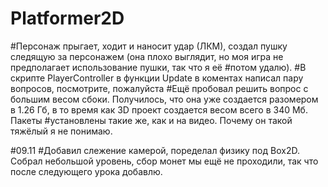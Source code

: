 # Platformer2D

#Персонаж прыгает, ходит и наносит удар (ЛКМ), создал пушку следящую за персонажем (она плохо выглядит, но моя игра не предполагает использование пушки, так что я её #потом удалю).
#В скрипте PlayerController в функции Update в коментах написал пару вопросов, посмотрите, пожалуйста
#Ещё пробовал решить вопрос с большим весом сбоки. Получилось, что она уже создается разомером в 1.26 Гб, в то время как 3D проект создается весом всего в 340 Мб. Пакеты #установлены такие же, как и на видео. Почему он такой тяжёлый я не понимаю. 

#09.11
#Добавил слежение камерой, поределал физику под Box2D. Собрал небольшой уровень, сбор монет мы ещё не проходили, так что после следующего урока добавлю.
